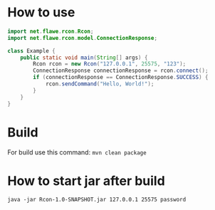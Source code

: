 # How to use

```java
import net.flawe.rcon.Rcon;
import net.flawe.rcon.model.ConnectionResponse;

class Example {
    public static void main(String[] args) {
        Rcon rcon = new Rcon("127.0.0.1", 25575, "123");
        ConnectionResponse connectionResponse = rcon.connect();
        if (connectionResponse == ConnectionResponse.SUCCESS) {
            rcon.sendCommand("Hello, World!");
        }
    }
}
```

# Build

For build use this command:
``mvn clean package``

# How to start jar after build

``java -jar Rcon-1.0-SNAPSHOT.jar 127.0.0.1 25575 password``